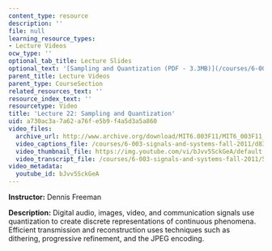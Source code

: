 ```yaml
---
content_type: resource
description: ''
file: null
learning_resource_types:
- Lecture Videos
ocw_type: ''
optional_tab_title: Lecture Slides
optional_text: '[Sampling and Quantization (PDF - 3.3MB)](/courses/6-003-signals-and-systems-fall-2011/resources/mit6_003f11_lec22)'
parent_title: Lecture Videos
parent_type: CourseSection
related_resources_text: ''
resource_index_text: ''
resourcetype: Video
title: 'Lecture 22: Sampling and Quantization'
uid: a730ac3a-7a62-a76f-e5b9-f4a5d3a5a860
video_files:
  archive_url: http://www.archive.org/download/MIT6.003F11/MIT6_003F11_lec22_300k.mp4
  video_captions_file: /courses/6-003-signals-and-systems-fall-2011/d830c5b6b78a571187789ca9c02833c3_bJvv5SckGeA.vtt
  video_thumbnail_file: https://img.youtube.com/vi/bJvv5SckGeA/default.jpg
  video_transcript_file: /courses/6-003-signals-and-systems-fall-2011/53d6bf2b4ced2e142667cac27f24d6fb_bJvv5SckGeA.pdf
video_metadata:
  youtube_id: bJvv5SckGeA
---
```


**Instructor:** Dennis Freeman

**Description:** Digital audio, images, video, and communication signals use quantization to create discrete representations of continuous phenomena. Efficient transmission and reconstruction uses techniques such as dithering, progressive refinement, and the JPEG encoding.